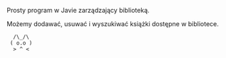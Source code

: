 Prosty program w Javie zarządzający biblioteką.

Możemy dodawać, usuwać i wyszukiwać książki dostępne w bibliotece.

      /\_/\
     ( o.o )
      > ^ <
